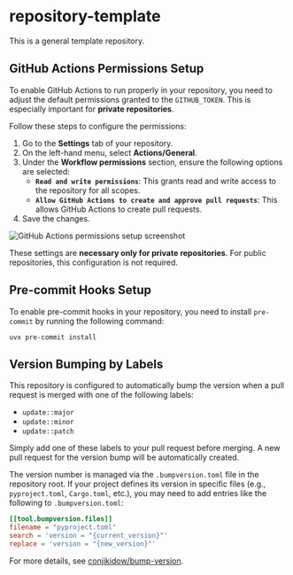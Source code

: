 # repository-template

This is a general template repository.

## GitHub Actions Permissions Setup

To enable GitHub Actions to run properly in your repository, you need to adjust the default permissions granted to the `GITHUB_TOKEN`. This is especially important for **private repositories**.

Follow these steps to configure the permissions:

1. Go to the **Settings** tab of your repository.
2. On the left-hand menu, select **Actions/General**.
3. Under the **Workflow permissions** section, ensure the following options are selected:
   - **`Read and write permissions`**: This grants read and write access to the repository for all scopes.
   - **`Allow GitHub Actions to create and approve pull requests`**: This allows GitHub Actions to create pull requests.
4. Save the changes.

![GitHub Actions permissions setup screenshot](https://github.com/user-attachments/assets/da55e896-e087-486e-aadc-7fc1283dc652)

These settings are **necessary only for private repositories**. For public repositories, this configuration is not required.

## Pre-commit Hooks Setup

To enable pre-commit hooks in your repository, you need to install `pre-commit` by running the following command:

```console
uvx pre-commit install
```

## Version Bumping by Labels

This repository is configured to automatically bump the version when a pull request is merged with one of the following labels:

- `update::major`
- `update::minor`
- `update::patch`

Simply add one of these labels to your pull request before merging.
A new pull request for the version bump will be automatically created.

The version number is managed via the `.bumpversion.toml` file in the repository root.
If your project defines its version in specific files (e.g., `pyproject.toml`, `Cargo.toml`, etc.), you may need to add entries like the following to `.bumpversion.toml`:

```toml
[[tool.bumpversion.files]]
filename = "pyproject.toml"
search = 'version = "{current_version}"'
replace = 'version = "{new_version}"'
```

For more details, see [conjikidow/bump-version](https://github.com/conjikidow/bump-version).

